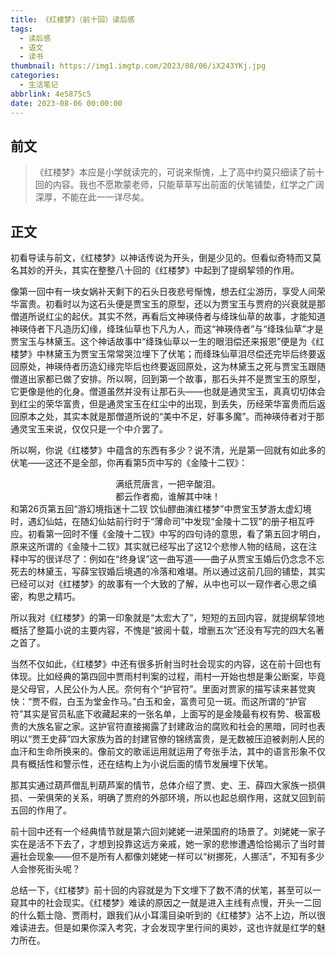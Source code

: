 ```yaml
---
title: 《红楼梦》（前十回）读后感
tags:
  - 读后感
  - 语文
  - 读书
thumbnail: https://img1.imgtp.com/2023/08/06/iX243YKj.jpg
categories:
  - 生活笔记
abbrlink: 4e5875c5
date: 2023-08-06 00:00:00
---
```


## 前文

>《红楼梦》本应是小学就读完的，可说来惭愧，上了高中约莫只细读了前十回的内容。我也不愿欺蒙老师，只能草草写出前面的伏笔铺垫，红学之广阔深厚，不能在此一一详尽矣。

## 正文

初看导读与前文，《红楼梦》以神话传说为开头，倒是少见的。但看似奇特而又莫名其妙的开头，其实在整整八十回的《红楼梦》中起到了提纲挈领的作用。

像第一回中有一块女娲补天剩下的石头日夜悲号惭愧，想去红尘游历，享受人间荣华富贵。初看时以为这石头便是贾宝玉的原型，还以为贾宝玉与贾府的兴衰就是那僧道所说红尘的起伏。其实不然，再看后文神瑛侍者与绛珠仙草的故事，才能知道神瑛侍者下凡造历幻缘，绛珠仙草也下凡为人，而这“神瑛侍者”与“绛珠仙草”才是贾宝玉与林黛玉。这个神话故事中“绛珠仙草以一生的眼泪偿还来报恩”便是为《红楼梦》中林黛玉为贾宝玉常常哭泣埋下了伏笔；而绛珠仙草泪尽偿还完毕后终要返回原处，神瑛侍者历造幻缘完毕后也终要返回原处，这为林黛玉之死与贾宝玉跟随僧道出家都已做了安排。所以啊，回到第一个故事，那石头并不是贾宝玉的原型，它更像是他的化身。僧道虽然并没有让那石头——也就是通灵宝玉，真真切切体会到红尘的荣华富贵，但是通灵宝玉在红尘中的出现，到丢失，历经荣华富贵而后返回原本之处，其实本就是那僧道所说的“美中不足，好事多魔”。而神瑛侍者对于那通灵宝玉来说，仅仅只是一个中介罢了。

所以啊，你说《红楼梦》中蕴含的东西有多少？说不清，光是第一回就有如此多的伏笔——这还不是全部，你再看第5页中写的《金陵十二钗》：

<font face="华文行楷"><center>满纸荒唐言，一把辛酸泪。</center></font>
<font face="华文行楷"><center>都云作者痴，谁解其中味！</center></font>
和第26页第五回“游幻境指迷十二钗 饮仙醪曲演红楼梦”中贾宝玉梦游太虚幻境时，遇幻仙姑，在随幻仙姑前行时于“薄命司”中发现“金陵十二钗”的册子相互呼应。初看第一回时不懂《金陵十二钗》中写的四句诗的意思，看了第五回才明白，原来这所谓的《金陵十二钗》其实就已经写出了这12个悲惨人物的结局，这在注释中写的很详尽了：例如在“终身误”这一曲写道——曲子从贾宝玉婚后仍念念不忘死去的林黛玉，写薛宝钗婚后境遇的冷落和难堪。所以通过这前几回的铺垫，其实已经可以对《红楼梦》的故事有一个大致的了解，从中也可以一窥作者心思之缜密，构思之精巧。

所以我对《红楼梦》的第一印象就是“太宏大了”，短短的五回内容，就提纲挈领地概括了整篇小说的主要内容，不愧是“披阅十载，增删五次”还没有写完的四大名著之首了。

当然不仅如此，《红楼梦》中还有很多折射当时社会现实的内容，这在前十回也有体现。比如经典的第四回中贾雨村判案的过程，雨村一开始也想是秉公断案，毕竟是父母官，人民公仆为人民。奈何有个“护官符”。里面对贾家的描写读来甚觉爽快：“贾不假，白玉为堂金作马。”白玉和金，富贵可见一斑。而这所谓的“护官符”其实是官员私底下收藏起来的一张名单，上面写的是金陵最有权有势、极富极贵的大族名宦之家。这护官符直接揭露了封建政治的腐败和社会的黑暗，同时也表明以“贾王史薛”四大家族为首的封建官僚的锦绣富贵，是无数被压迫被剥削人民的血汗和生命所换来的。像前文的歌谣运用就运用了夸张手法，其中的语言形象不仅具有概括性和警示性，还在结构上为小说后面的情节发展埋下伏笔。

那其实通过葫芦僧乱判葫芦案的情节，总体介绍了贾、史、王、薛四大家族一损俱损、一荣俱荣的关系，明确了贾府的外部环境，所以也起总纲作用，这就又回到前五回的作用了。

前十回中还有一个经典情节就是第六回刘姥姥一进荣国府的场景了。刘姥姥一家子实在是活不下去了，才想到投靠这远方亲戚，她一家的悲惨遭遇恰恰揭示了当时普遍社会现象——但不是所有人都像刘姥姥一样可以“树挪死，人挪活”，不知有多少人会惨死街头呢？

总结一下，《红楼梦》前十回的内容就是为下文埋下了数不清的伏笔，甚至可以一窥其中的社会现实。《红楼梦》难读的原因之一就是进入主线有点慢，开头一二回的什么甄士隐、贾雨村，跟我们从小耳濡目染听到的《红楼梦》沾不上边，所以很难读进去。但是如果你深入考究，才会发现字里行间的奥妙，这也许就是红学的魅力所在。